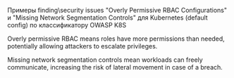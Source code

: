 
Примеры finding\security issues "Overly Permissive RBAC Configurations" и "Missing Network Segmentation Controls" для Kubernetes (default config) по классификатору OWASP K8S

Overly permissive RBAC means roles have more permissions than needed, potentially allowing attackers to escalate privileges. 

Missing network segmentation controls mean workloads can freely communicate, increasing the risk of lateral movement in case of a breach. 
